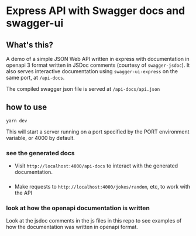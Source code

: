 # Express API with Swagger docs and swagger-ui

## What's this?

A demo of a simple JSON Web API written in express with documentation in openapi 3 format written in JSDoc comments (courtesy of `swagger-jsdoc`). It also serves interactive documentation using `swagger-ui-express` on the same port, at `/api-docs`.

The compiled swagger json file is served at `/api-docs/api.json`

## how to use

```
yarn dev
```

This will start a server running on a port specified by the PORT environment variable, or 4000 by default.

### see the generated docs

-   Visit `http://localhost:4000/api-docs` to interact with the generated documentation.

###

-   Make requests to `http://localhost:4000/jokes/random`, etc, to work with the API

### look at how the openapi documentation is written

Look at the jsdoc comments in the js files in this repo to see examples of how the documentation was written in openapi format.
